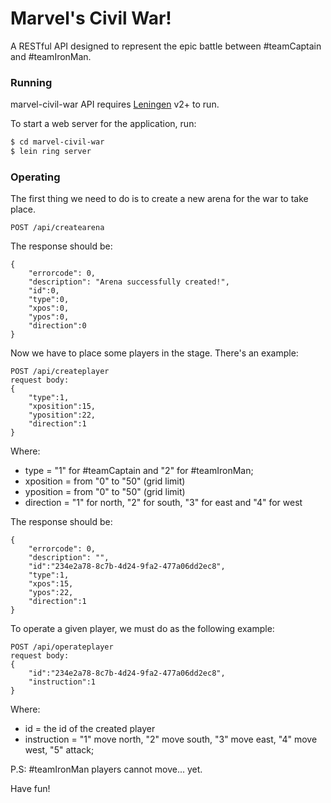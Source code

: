 # Marvel's Civil War!

A RESTful API designed to represent the epic battle between #teamCaptain and #teamIronMan.

### Running

marvel-civil-war API requires [Leningen](https://github.com/technomancy/leiningen) v2+ to run.

To start a web server for the application, run:
```sh
$ cd marvel-civil-war
$ lein ring server
```
### Operating

The first thing we need to do is to create a new arena for the war to take place.

```
POST /api/createarena
````
The response should be:
```
{
    "errorcode": 0,
    "description": "Arena successfully created!",
    "id":0,
    "type":0,
    "xpos":0,
    "ypos":0,
    "direction":0
}
````

Now we have to place some players in the stage. There's an example:

```
POST /api/createplayer
request body:
{
	"type":1,
	"xposition":15,
	"yposition":22,
	"direction":1
}
````
Where:
* type = "1" for #teamCaptain and "2" for #teamIronMan;
* xposition = from "0" to "50" (grid limit)
* yposition = from "0" to "50" (grid limit)
* direction = "1" for north, "2" for south, "3" for east and "4" for west

The response should be:
```
{
    "errorcode": 0,
    "description": "",
    "id":"234e2a78-8c7b-4d24-9fa2-477a06dd2ec8",
    "type":1,
    "xpos":15,
    "ypos":22,
    "direction":1
}
````

To operate a given player, we must do as the following example:

```
POST /api/operateplayer
request body:
{
	"id":"234e2a78-8c7b-4d24-9fa2-477a06dd2ec8",
	"instruction":1
}
````
Where:
* id = the id of the created player
* instruction = "1" move north, "2" move south, "3" move east, "4" move west, "5" attack;

P.S: #teamIronMan players cannot move... yet.

Have fun!

   [Leinigen]:<https://github.com/technomancy/leiningen>
